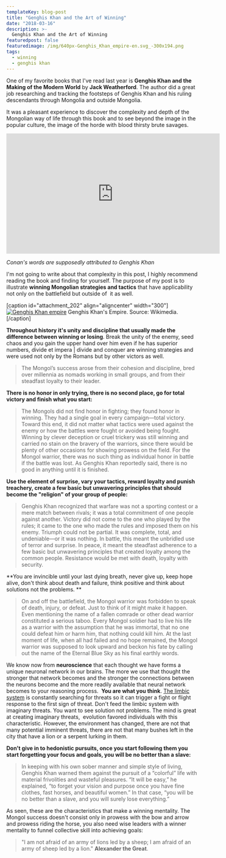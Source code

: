 ```yaml
---
templateKey: blog-post
title: "Genghis Khan and the Art of Winning"
date: "2018-03-16"
description: >-
  Genghis Khan and the Art of Winning
featuredpost: false
featuredimage: /img/640px-Genghis_Khan_empire-en.svg_-300x194.png
tags:
  - winning
  - genghis khan
---
```


One of my favorite books that I've read last year is **Genghis Khan and the Making of the Modern World** by **Jack Weatherford**. The author did a great job researching and tracking the footsteps of Genghis Khan and his ruling descendants through Mongolia and outside Mongolia.

It was a pleasant experience to discover the complexity and depth of the Mongolian way of life through this book and to see beyond the image in the popular culture, the image of the horde with blood thirsty brute savages.

<iframe src="https://www.youtube.com/embed/WEQ2hXnjSrU" width="560" height="315" frameborder="0" allowfullscreen="allowfullscreen"></iframe>

_Conan's words are supposedly attributed to Genghis Khan_

I'm not going to write about that complexity in this post, I highly recommend reading the book and finding for yourself. The purpose of my post is to illustrate **winning Mongolian strategies and tactics** that have applicability not only on the battlefield but outside of  it as well.

\[caption id="attachment\_202" align="aligncenter" width="300"\][![Genghis Khan empire](http://stefantesoi.com/wp-content/uploads/2018/03/640px-Genghis_Khan_empire-en.svg_-300x194.png)](https://commons.wikimedia.org/wiki/File:Genghis_Khan_empire-en.svg) Genghis Khan's Empire. Source: Wikimedia.\[/caption\]

**Throughout history it's unity and discipline that usually made the difference between winning or losing**. Break the unity of the enemy, seed chaos and you gain the upper hand over him even if he has superior numbers, divide et impera | divide and conquer are winning strategies and were used not only by the Romans but by other victors as well.

> The Mongol’s success arose from their cohesion and discipline, bred over millennia as nomads working in small groups, and from their steadfast loyalty to their leader.

**There is no honor in only trying, there is no second place, go for total victory and finish what you start:**

> The Mongols did not find honor in fighting; they found honor in winning. They had a single goal in every campaign—total victory. Toward this end, it did not matter what tactics were used against the enemy or how the battles were fought or avoided being fought. Winning by clever deception or cruel trickery was still winning and carried no stain on the bravery of the warriors, since there would be plenty of other occasions for showing prowess on the field. For the Mongol warrior, there was no such thing as individual honor in battle if the battle was lost. As Genghis Khan reportedly said, there is no good in anything until it is finished.

**Use the element of surprise, vary your tactics, reward loyalty and punish treachery, create a few basic but unwavering principles that should become the "religion" of your group of people:**

> Genghis Khan recognized that warfare was not a sporting contest or a mere match between rivals; it was a total commitment of one people against another. Victory did not come to the one who played by the rules; it came to the one who made the rules and imposed them on his enemy. Triumph could not be partial. It was complete, total, and undeniable—or it was nothing. In battle, this meant the unbridled use of terror and surprise. In peace, it meant the steadfast adherence to a few basic but unwavering principles that created loyalty among the common people. Resistance would be met with death, loyalty with security.

**You are invincible until your last dying breath, never give up, keep hope alive, don't think about death and failure, think positive and think about solutions not the problems. **

> On and off the battlefield, the Mongol warrior was forbidden to speak of death, injury, or defeat. Just to think of it might make it happen. Even mentioning the name of a fallen comrade or other dead warrior constituted a serious taboo. Every Mongol soldier had to live his life as a warrior with the assumption that he was immortal, that no one could defeat him or harm him, that nothing could kill him. At the last moment of life, when all had failed and no hope remained, the Mongol warrior was supposed to look upward and beckon his fate by calling out the name of the Eternal Blue Sky as his final earthly words.

We know now from **neuroscience** that each thought we have forms a  unique neuronal network in our brains. The more we use that thought the stronger that network becomes and the stronger the connections between the neurons become and the more readily available that neural network becomes to your reasoning process.  **You are what you think**. [The limbic system](https://en.wikipedia.org/wiki/Limbic_system) is constantly searching for threats so it can trigger a fight or flight response to the first sign of threat. Don't feed the limbic system with imaginary threats. You want to see solution not problems. The mind is great at creating imaginary threats,  evolution favored individuals with this characteristic. However, the environment has changed, there are not that many potential imminent threats, there are not that many bushes left in the city that have a lion or a serpent lurking in them.

**Don't give in to hedonistic pursuits, once you start following them you start forgetting your focus and goals, you will be no better than a slave:**

> In keeping with his own sober manner and simple style of living, Genghis Khan warned them against the pursuit of a “colorful” life with material frivolities and wasteful pleasures. “It will be easy,” he explained, “to forget your vision and purpose once you have fine clothes, fast horses, and beautiful women.” In that case, “you will be no better than a slave, and you will surely lose everything.”

As seen, these are the characteristics that make a winning mentality. The Mongol success doesn't consist only in prowess with the bow and arrow and prowess riding the horse, you also need wise leaders with a winner mentality to funnel collective skill into achieving goals:

> "I am not afraid of an army of lions led by a sheep; I am afraid of an army of sheep led by a lion." **Alexander the Great**.
